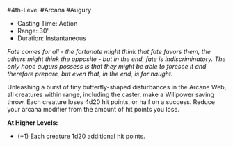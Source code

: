 #4th-Level #Arcana #Augury
 
- Casting Time: Action
- Range: 30'
- Duration: Instantaneous  

_Fate comes for all - the fortunate might think that fate favors them, the others might think the opposite - but in the end, fate is indiscriminatory. The only hope augurs possess is that they might be able to foresee it and therefore prepare, but even that, in the end, is for naught._
 
Unleashing a burst of tiny butterfly-shaped disturbances in the Arcane Web, all creatures within range, including the caster, make a Willpower saving throw. Each creature loses 4d20 hit points, or half on a success. Reduce your arcana modifier from the amount of hit points you lose.
 
**At Higher Levels:** 
* (+1) Each creature 1d20 additional hit points.